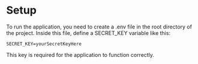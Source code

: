 # Setup
To run the application, you need to create a .env file in the root directory of the project. Inside this file, define a SECRET_KEY variable like this:

`SECRET_KEY=yourSecretKeyHere`

This key is required for the application to function correctly.